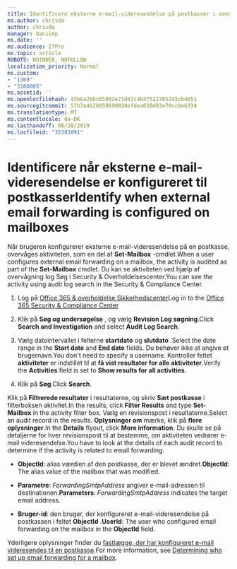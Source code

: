 ```yaml
---
title: Identificere eksterne e-mail-videresendelse på postkasser i overvågningslogge
ms.author: chrisda
author: chrisda
manager: dansimp
ms.date: ''
ms.audience: ITPro
ms.topic: article
ROBOTS: NOINDEX, NOFOLLOW
localization_priority: Normal
ms.custom:
- "1369"
- "3100005"
ms.assetid: ''
ms.openlocfilehash: 43b6a26bc05892e71d41c4b47522785245cb4851
ms.sourcegitcommit: 5fb7a4b28859690020efdea630d03e70cc0e6334
ms.translationtype: MT
ms.contentlocale: da-DK
ms.lasthandoff: 06/28/2019
ms.locfileid: "35383091"
---
```

# <a name="identify-when-external-email-forwarding-is-configured-on-mailboxes"></a><span data-ttu-id="233f0-102">Identificere når eksterne e-mail-videresendelse er konfigureret til postkasser</span><span class="sxs-lookup"><span data-stu-id="233f0-102">Identify when external email forwarding is configured on mailboxes</span></span>

<span data-ttu-id="233f0-103">Når brugeren konfigurerer eksterne e-mail-videresendelse på en postkasse, overvåges aktiviteten, som en del af **Set-Mailbox** -cmdlet.</span><span class="sxs-lookup"><span data-stu-id="233f0-103">When a user configures external email forwarding on a mailbox, the activity is audited as part of the **Set-Mailbox** cmdlet.</span></span> <span data-ttu-id="233f0-104">Du kan se aktiviteten ved hjælp af overvågning log Søg i Security & Overholdelsescenter.</span><span class="sxs-lookup"><span data-stu-id="233f0-104">You can see the activity using audit log search in the Security & Compliance Center.</span></span>

1. <span data-ttu-id="233f0-105">Log på [Office 365 & overholdelse Sikkerhedscenter](https://protection.office.com/)</span><span class="sxs-lookup"><span data-stu-id="233f0-105">Log in to the [Office 365 Security & Compliance Center](https://protection.office.com/)</span></span>

2. <span data-ttu-id="233f0-106">Klik på **Søg og undersøgelse** , og vælg **Revision Log søgning**.</span><span class="sxs-lookup"><span data-stu-id="233f0-106">Click **Search and Investigation** and select **Audit Log Search**.</span></span>

3. <span data-ttu-id="233f0-107">Vælg datointervallet i felterne **startdato** og **slutdato** .</span><span class="sxs-lookup"><span data-stu-id="233f0-107">Select the date range in the **Start date** and **End date** fields.</span></span> <span data-ttu-id="233f0-108">Du behøver ikke at angive et brugernavn.</span><span class="sxs-lookup"><span data-stu-id="233f0-108">You don't need to specify a username.</span></span> <span data-ttu-id="233f0-109">Kontroller feltet **aktiviteter** er indstillet til at **få vist resultater for alle aktiviteter**.</span><span class="sxs-lookup"><span data-stu-id="233f0-109">Verify the **Activities** field is set to **Show results for all activities**.</span></span>

4. <span data-ttu-id="233f0-110">Klik på **Søg**.</span><span class="sxs-lookup"><span data-stu-id="233f0-110">Click **Search**.</span></span>

<span data-ttu-id="233f0-111">Klik på **Filtrerede resultater** i resultaterne, og skriv **Sæt postkasse** i filterboksen aktivitet.</span><span class="sxs-lookup"><span data-stu-id="233f0-111">In the results, click **Filter Results** and type **Set-Mailbox** in the activity filter box.</span></span> <span data-ttu-id="233f0-112">Vælg en revisionspost i resultaterne.</span><span class="sxs-lookup"><span data-stu-id="233f0-112">Select an audit record in the results.</span></span> <span data-ttu-id="233f0-113">**Oplysninger om** mærke, klik på **flere oplysninger**.</span><span class="sxs-lookup"><span data-stu-id="233f0-113">In the **Details** flyout, click **More information**.</span></span> <span data-ttu-id="233f0-114">Du skulle se på detaljerne for hver revisionspost til at bestemme, om aktiviteten vedrører e-mail videresendelse.</span><span class="sxs-lookup"><span data-stu-id="233f0-114">You have to look at the details of each audit record to determine if the activity is related to email forwarding.</span></span>

- <span data-ttu-id="233f0-115">**ObjectId**: alias værdien af den postkasse, der er blevet ændret.</span><span class="sxs-lookup"><span data-stu-id="233f0-115">**ObjectId**: The alias value of the mailbox that was modified.</span></span>

- <span data-ttu-id="233f0-116">**Parametre**: _ForwardingSmtpAddress_ angiver e-mail-adressen til destinationen.</span><span class="sxs-lookup"><span data-stu-id="233f0-116">**Parameters**: _ForwardingSmtpAddress_ indicates the target email address.</span></span>

- <span data-ttu-id="233f0-117">**Bruger-id**: den bruger, der konfigureret e-mail-videresendelse på postkassen i feltet **ObjectId** .</span><span class="sxs-lookup"><span data-stu-id="233f0-117">**UserId**: The user who configured email forwarding on the mailbox in the **ObjectId** field.</span></span>

<span data-ttu-id="233f0-118">Yderligere oplysninger finder du [fastlægge, der har konfigureret e-mail videresendes til en postkasse](https://docs.microsoft.com/office365/securitycompliance/auditing-troubleshooting-scenarios#determining-who-set-up-email-forwarding-for-a-mailbox).</span><span class="sxs-lookup"><span data-stu-id="233f0-118">For more information, see [Determining who set up email forwarding for a mailbox](https://docs.microsoft.com/office365/securitycompliance/auditing-troubleshooting-scenarios#determining-who-set-up-email-forwarding-for-a-mailbox).</span></span>
